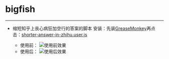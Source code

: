 # bigfish

---

- 缩短知乎上丧心病狂加空行的答案的脚本
安装：先装[GreaseMonkey][1]再点击：[shorter-answer-in-zhihu.user.js][2]
  + 使用前：
    ![使用前效果][3]
  + 使用后：
    ![使用后效果][4]


  [1]: https://addons.mozilla.org/zh-CN/firefox/addon/greasemonkey/
  [2]: https://github.com/redoc/bigfish/raw/master/fish/shorter-answer-in-zhihu.user.js
  [3]: http://nogame.sinaapp.com/html/images/before.png
  [4]: http://nogame.sinaapp.com/html/images/after.png
